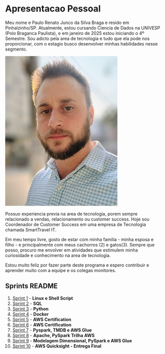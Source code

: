 # Apresentacao Pessoal

Meu nome e Paulo Renato Junco da Silva Braga e resido em Pinhalzinho/SP. Atualmente, estou cursando Ciencia de Dados na UNIVESP (Polo Braganca Paulista), e em janeiro de 2025 estou iniciando o 4º Semestre. Sou adicto pela area de tecnologia e tudo que ela pode nos proporcionar, com o estagio busco desenvolver minhas habilidades nesse segmento.

![Minha Foto](./Sprint%2001/Evidências/photo_eu.jpg)

Possuo experiencia previa na area de tecnologia, porem sempre relacionado a vendas, relacionamento ou customer success. Hoje sou Coordenador de Customer Success em uma empresa de Tecnologia chamada SmartTravel IT. 

Em meu tempo livre, gosto de estar com minha familia - minha esposa e filho - e principalmente com meus cachorros (2) e gatos(3). Sempre que posso, procuro me envolver em atividades que estimulem minha curiosidade e conhecimento na area de tecnologia.

Estou muito feliz por fazer parte deste programa e espero contribuir e aprender muito com a equipe e os colegas monitores.

## Sprints README

1. [Sprint 1](./Sprint%2001/README.md) - **Linux e Shell Script**
2. [Sprint 2](./Sprint%2002/README.MD) - **SQL**
3. [Sprint 3](./Sprint%2003/README.md) - **Python**
4. [Sprint 4](./Sprint%2004/README.md) - **Docker**
5. [Sprint 5](./Sprint%2005/README.md) - **AWS Certification**
6. [Sprint 6](./Sprint%2006/README.md) - **AWS Certification**
7. [Sprint 7](./Sprint%2007/README.md) - **Pyspark, TMDB e AWS Glue**
8. [Sprint 8](./Sprint%2008/README.md) - **Apache, PySpark Trilha AWS**
9. [Sprint 9](./Sprint%2009/README.md) - **Modelagem Dimensional, PySpark e AWS Glue**
10. [Sprint 10](./Sprint%2010/README.md) - **AWS Quicksight - Entrega Final**